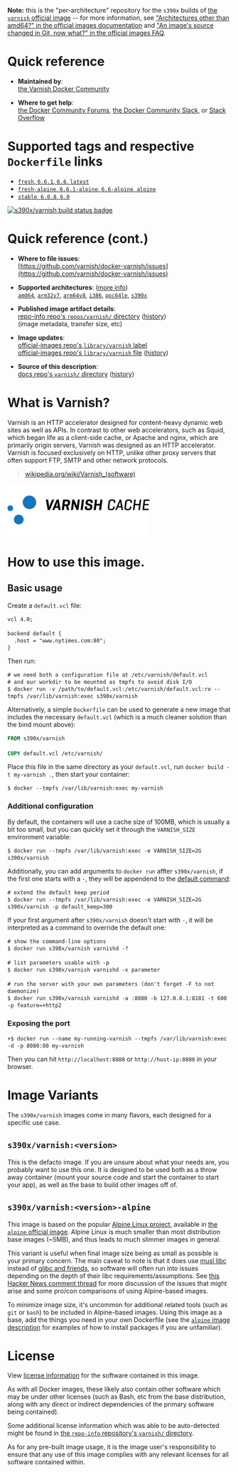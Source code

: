 <!--

********************************************************************************

WARNING:

    DO NOT EDIT "varnish/README.md"

    IT IS AUTO-GENERATED

    (from the other files in "varnish/" combined with a set of templates)

********************************************************************************

-->

**Note:** this is the "per-architecture" repository for the `s390x` builds of [the `varnish` official image](https://hub.docker.com/_/varnish) -- for more information, see ["Architectures other than amd64?" in the official images documentation](https://github.com/docker-library/official-images#architectures-other-than-amd64) and ["An image's source changed in Git, now what?" in the official images FAQ](https://github.com/docker-library/faq#an-images-source-changed-in-git-now-what).

# Quick reference

-	**Maintained by**:  
	[the Varnish Docker Community](https://github.com/varnish/docker-varnish)

-	**Where to get help**:  
	[the Docker Community Forums](https://forums.docker.com/), [the Docker Community Slack](https://dockr.ly/slack), or [Stack Overflow](https://stackoverflow.com/search?tab=newest&q=docker)

# Supported tags and respective `Dockerfile` links

-	[`fresh`, `6.6.1`, `6.6`, `latest`](https://github.com/varnish/docker-varnish/blob/e343aa923034760f607ae65cc5f20fa789818ab3/fresh/debian/Dockerfile)
-	[`fresh-alpine`, `6.6.1-alpine`, `6.6-alpine`, `alpine`](https://github.com/varnish/docker-varnish/blob/e343aa923034760f607ae65cc5f20fa789818ab3/fresh/alpine/Dockerfile)
-	[`stable`, `6.0.8`, `6.0`](https://github.com/varnish/docker-varnish/blob/e343aa923034760f607ae65cc5f20fa789818ab3/stable/debian/Dockerfile)

[![s390x/varnish build status badge](https://img.shields.io/jenkins/s/https/doi-janky.infosiftr.net/job/multiarch/job/s390x/job/varnish.svg?label=s390x/varnish%20%20build%20job)](https://doi-janky.infosiftr.net/job/multiarch/job/s390x/job/varnish/)

# Quick reference (cont.)

-	**Where to file issues**:  
	[https://github.com/varnish/docker-varnish/issues](https://github.com/varnish/docker-varnish/issues)

-	**Supported architectures**: ([more info](https://github.com/docker-library/official-images#architectures-other-than-amd64))  
	[`amd64`](https://hub.docker.com/r/amd64/varnish/), [`arm32v7`](https://hub.docker.com/r/arm32v7/varnish/), [`arm64v8`](https://hub.docker.com/r/arm64v8/varnish/), [`i386`](https://hub.docker.com/r/i386/varnish/), [`ppc64le`](https://hub.docker.com/r/ppc64le/varnish/), [`s390x`](https://hub.docker.com/r/s390x/varnish/)

-	**Published image artifact details**:  
	[repo-info repo's `repos/varnish/` directory](https://github.com/docker-library/repo-info/blob/master/repos/varnish) ([history](https://github.com/docker-library/repo-info/commits/master/repos/varnish))  
	(image metadata, transfer size, etc)

-	**Image updates**:  
	[official-images repo's `library/varnish` label](https://github.com/docker-library/official-images/issues?q=label%3Alibrary%2Fvarnish)  
	[official-images repo's `library/varnish` file](https://github.com/docker-library/official-images/blob/master/library/varnish) ([history](https://github.com/docker-library/official-images/commits/master/library/varnish))

-	**Source of this description**:  
	[docs repo's `varnish/` directory](https://github.com/docker-library/docs/tree/master/varnish) ([history](https://github.com/docker-library/docs/commits/master/varnish))

# What is Varnish?

Varnish is an HTTP accelerator designed for content-heavy dynamic web sites as well as APIs. In contrast to other web accelerators, such as Squid, which began life as a client-side cache, or Apache and nginx, which are primarily origin servers, Varnish was designed as an HTTP accelerator. Varnish is focused exclusively on HTTP, unlike other proxy servers that often support FTP, SMTP and other network protocols.

> [wikipedia.org/wiki/Varnish_(software)](https://en.wikipedia.org/wiki/Varnish_(software))

![logo](https://raw.githubusercontent.com/docker-library/docs/5ca8e315af01e76381d499a2928f7f47a6787f49/varnish/logo.png)

# How to use this image.

## Basic usage

Create a `default.vcl` file:

```vcl
vcl 4.0;

backend default {
  .host = "www.nytimes.com:80";
}
```

Then run:

```console
# we need both a configuration file at /etc/varnish/default.vcl
# and our workdir to be mounted as tmpfs to avoid disk I/O
$ docker run -v /path/to/default.vcl:/etc/varnish/default.vcl:ro --tmpfs /var/lib/varnish:exec s390x/varnish
```

Alternatively, a simple `Dockerfile` can be used to generate a new image that includes the necessary `default.vcl` (which is a much cleaner solution than the bind mount above):

```dockerfile
FROM s390x/varnish

COPY default.vcl /etc/varnish/
```

Place this file in the same directory as your `default.vcl`, run `docker build -t my-varnish .`, then start your container:

```console
$ docker --tmpfs /var/lib/varnish:exec my-varnish
```

### Additional configuration

By default, the containers will use a cache size of 100MB, which is usually a bit too small, but you can quickly set it through the `VARNISH_SIZE` environment variable:

```console
$ docker run --tmpfs /var/lib/varnish:exec -e VARNISH_SIZE=2G s390x/varnish
```

Additionally, you can add arguments to `docker run` affter `s390x/varnish`, if the first one starts with a `-`, they will be appendend to the [default command](https://github.com/varnish/docker-varnish/blob/master/docker-varnish-entrypoint#L8):

```console
# extend the default keep period
$ docker run --tmpfs /var/lib/varnish:exec -e VARNISH_SIZE=2G s390x/varnish -p default_keep=300
```

If your first argument after `s390x/varnish` doesn't start with `-`, it will be interpreted as a command to override the default one:

```console
# show the command-line options
$ docker run s390x/varnish varnishd -?

# list parameters usable with -p
$ docker run s390x/varnish varnishd -x parameter

# run the server with your own parameters (don't forget -F to not daemonize)
$ docker run s390x/varnish varnishd -a :8080 -b 127.0.0.1:8181 -t 600 -p feature=+http2
```

### Exposing the port

```console
+$ docker run --name my-running-varnish --tmpfs /var/lib/varnish:exec -d -p 8080:80 my-varnish
```

Then you can hit `http://localhost:8080` or `http://host-ip:8080` in your browser.

# Image Variants

The `s390x/varnish` images come in many flavors, each designed for a specific use case.

## `s390x/varnish:<version>`

This is the defacto image. If you are unsure about what your needs are, you probably want to use this one. It is designed to be used both as a throw away container (mount your source code and start the container to start your app), as well as the base to build other images off of.

## `s390x/varnish:<version>-alpine`

This image is based on the popular [Alpine Linux project](https://alpinelinux.org), available in [the `alpine` official image](https://hub.docker.com/_/alpine). Alpine Linux is much smaller than most distribution base images (~5MB), and thus leads to much slimmer images in general.

This variant is useful when final image size being as small as possible is your primary concern. The main caveat to note is that it does use [musl libc](https://musl.libc.org) instead of [glibc and friends](https://www.etalabs.net/compare_libcs.html), so software will often run into issues depending on the depth of their libc requirements/assumptions. See [this Hacker News comment thread](https://news.ycombinator.com/item?id=10782897) for more discussion of the issues that might arise and some pro/con comparisons of using Alpine-based images.

To minimize image size, it's uncommon for additional related tools (such as `git` or `bash`) to be included in Alpine-based images. Using this image as a base, add the things you need in your own Dockerfile (see the [`alpine` image description](https://hub.docker.com/_/alpine/) for examples of how to install packages if you are unfamiliar).

# License

View [license information](https://github.com/varnishcache/varnish-cache/blob/master/LICENSE) for the software contained in this image.

As with all Docker images, these likely also contain other software which may be under other licenses (such as Bash, etc from the base distribution, along with any direct or indirect dependencies of the primary software being contained).

Some additional license information which was able to be auto-detected might be found in [the `repo-info` repository's `varnish/` directory](https://github.com/docker-library/repo-info/tree/master/repos/varnish).

As for any pre-built image usage, it is the image user's responsibility to ensure that any use of this image complies with any relevant licenses for all software contained within.
